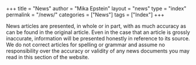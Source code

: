 +++
title = "News"
author = "Mika Epstein"
layout = "news"
type = "index"
permalink = "/news/"
categories = ["News"]
tags = ["Index"]
+++

News articles are presented, in whole or in part, with as much accuracy as can be found in the original article.  Even in the case that an article is grossly inaccurate, information will be presented honestly in reference to its source. We do not correct articles for spelling or grammar and assume no responsibility over the accuracy or validity of any news documents you may read in this section of the website.